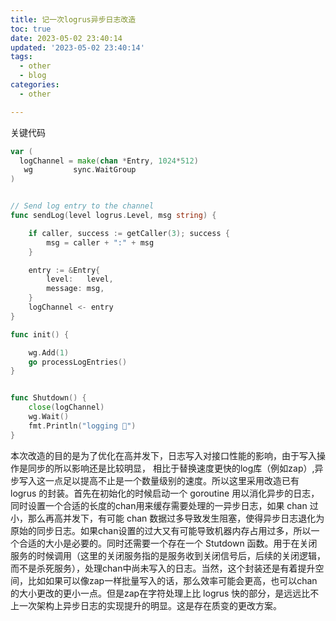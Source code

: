 ```yaml
---
title: 记一次logrus异步日志改造
toc: true
date: 2023-05-02 23:40:14
updated: '2023-05-02 23:40:14'
tags:
  - other
  - blog
categories:
  - other

---
```


关键代码

```go
var (
  logChannel = make(chan *Entry, 1024*512)
   wg         sync.WaitGroup
)


// Send log entry to the channel
func sendLog(level logrus.Level, msg string) {

	if caller, success := getCaller(3); success {
		msg = caller + ":" + msg
	}

	entry := &Entry{
		level:   level,
		message: msg,
	}
	logChannel <- entry
}

func init() {

	wg.Add(1)
	go processLogEntries()
}


func Shutdown() {
	close(logChannel)
	wg.Wait()
	fmt.Println("logging 👋")
}

```

<!--more-->


本次改造的目的是为了优化在高并发下，日志写入对接口性能的影响，由于写入操作是同步的所以影响还是比较明显， 相比于替换速度更快的log库（例如zap）,异步写入这一点足以提高不止是一个数量级别的速度。所以这里采用改造已有 logrus 的封装。首先在初始化的时候启动一个 goroutine 用以消化异步的日志，同时设置一个合适的长度的chan用来缓存需要处理的一异步日志，如果 chan 过小，那么再高并发下，有可能 chan 数据过多导致发生阻塞，使得异步日志退化为原始的同步日志。如果chan设置的过大又有可能导致机器内存占用过多，所以一个合适的大小是必要的。同时还需要一个存在一个 Stutdown 函数。用于在关闭服务的时候调用（这里的关闭服务指的是服务收到关闭信号后，后续的关闭逻辑，而不是杀死服务），处理chan中尚未写入的日志。当然，这个封装还是有着提升空间，比如如果可以像zap一样批量写入的话，那么效率可能会更高，也可以chan的大小更改的更小一点。但是zap在字符处理上比 logrus 快的部分，是远远比不上一次架构上异步日志的实现提升的明显。这是存在质变的更改方案。